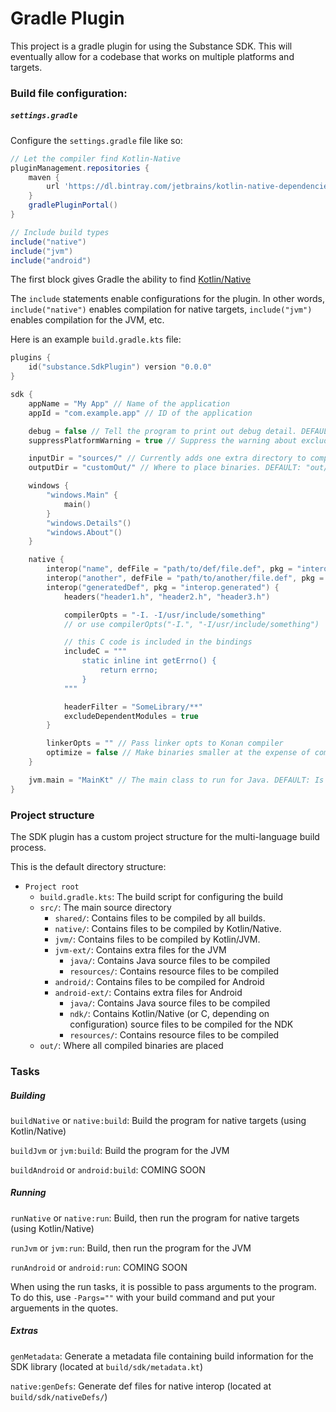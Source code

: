 # Gradle Plugin
This project is a gradle plugin for using the Substance SDK. This will eventually allow for a codebase that works on multiple platforms and targets.

### Build file configuration:
##### `settings.gradle`
Configure the `settings.gradle` file like so:
```groovy
// Let the compiler find Kotlin-Native
pluginManagement.repositories {
	maven {
		url 'https://dl.bintray.com/jetbrains/kotlin-native-dependencies/'
	}
	gradlePluginPortal()
}

// Include build types
include("native")
include("jvm")
include("android")
```
The first block gives Gradle the ability to find [Kotlin/Native](https://github.com/JetBrains/kotlin-native)

The `include` statements enable configurations for the plugin. In other words, `include("native")` enables compilation for native targets, `include("jvm")` enables compilation for the JVM, etc.

Here is an example `build.gradle.kts` file:
```kotlin
plugins {
	id("substance.SdkPlugin") version "0.0.0"
}

sdk {
	appName = "My App" // Name of the application
	appId = "com.example.app" // ID of the application

	debug = false // Tell the program to print out debug detail. DEFAULT: true
	suppressPlatformWarning = true // Suppress the warning about excluded build platforms

	inputDir = "sources/" // Currently adds one extra directory to compilation
	outputDir = "customOut/" // Where to place binaries. DEFAULT: "out/"

	windows {
		"windows.Main" {
			main()
		}
		"windows.Details"()
		"windows.About"()
	}

	native {
		interop("name", defFile = "path/to/def/file.def", pkg = "interop.name") // Include a def file as interop
		interop("another", defFile = "path/to/another/file.def", pkg = "interop.another") // Can be run many times
		interop("generatedDef", pkg = "interop.generated") {
			headers("header1.h", "header2.h", "header3.h")

			compilerOpts = "-I. -I/usr/include/something"
			// or use compilerOpts("-I.", "-I/usr/include/something")

			// this C code is included in the bindings
			includeC = """
				static inline int getErrno() {
				    return errno;
				}
			"""

			headerFilter = "SomeLibrary/**"
			excludeDependentModules = true
		}

		linkerOpts = "" // Pass linker opts to Konan compiler
		optimize = false // Make binaries smaller at the expense of compile time. DEFAULT: true
	}

	jvm.main = "MainKt" // The main class to run for Java. DEFAULT: Is to be located in the SDK library. Set this manually for now
}
```

### Project structure
The SDK plugin has a custom project structure for the multi-language build process.

This is the default directory structure:

- `Project root`
	- `build.gradle.kts`: The build script for configuring the build
	- `src/`: The main source directory
		- `shared/`: Contains files to be compiled by all builds.
		- `native/`: Contains files to be compiled by Kotlin/Native.
		- `jvm/`: Contains files to be compiled by Kotlin/JVM.
		- `jvm-ext/`: Contains extra files for the JVM
			- `java/`: Contains Java source files to be compiled
			- `resources/`: Contains resource files to be compiled
		- `android/`: Contains files to be compiled for Android
		- `android-ext/`: Contains extra files for Android
			- `java/`: Contains Java source files to be compiled
			- `ndk/`: Contains Kotlin/Native (or C, depending on configuration) source files to be compiled for the NDK
			- `resources/`: Contains resource files to be compiled
	- `out/`: Where all compiled binaries are placed

### Tasks
##### Building
`buildNative` or `native:build`: Build the program for native targets (using Kotlin/Native)

`buildJvm` or `jvm:build`: Build the program for the JVM

`buildAndroid` or `android:build`: COMING SOON

##### Running
`runNative` or `native:run`: Build, then run the program for native targets (using Kotlin/Native)

`runJvm` or `jvm:run`: Build, then run the program for the JVM

`runAndroid` or `android:run`: COMING SOON

When using the run tasks, it is possible to pass arguments to the program.
To do this, use `-Pargs=""` with your build command and put your arguements in the quotes.

##### Extras
`genMetadata`: Generate a metadata file containing build information for the SDK library (located at `build/sdk/metadata.kt`)

`native:genDefs`: Generate def files for native interop (located at `build/sdk/nativeDefs/`)
